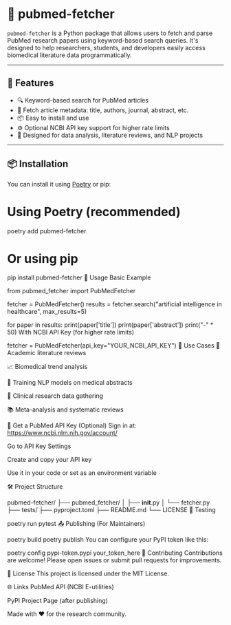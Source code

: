 # 🧠 pubmed-fetcher

`pubmed-fetcher` is a Python package that allows users to fetch and parse PubMed research papers using keyword-based search queries. It's designed to help researchers, students, and developers easily access biomedical literature data programmatically.

---

## 🚀 Features

- 🔍 Keyword-based search for PubMed articles  
- 📄 Fetch article metadata: title, authors, journal, abstract, etc.  
- 📦 Easy to install and use  
- ⚙️ Optional NCBI API key support for higher rate limits  
- 🧪 Designed for data analysis, literature reviews, and NLP projects  

---

## 📦 Installation

You can install it using [Poetry](https://python-poetry.org/) or pip:


# Using Poetry (recommended)
poetry add pubmed-fetcher

# Or using pip
pip install pubmed-fetcher
🔧 Usage
Basic Example

from pubmed_fetcher import PubMedFetcher

fetcher = PubMedFetcher()
results = fetcher.search("artificial intelligence in healthcare", max_results=5)

for paper in results:
    print(paper['title'])
    print(paper['abstract'])
    print("-" * 50)
With NCBI API Key (for higher rate limits)

fetcher = PubMedFetcher(api_key="YOUR_NCBI_API_KEY")
📌 Use Cases
🔬 Academic literature reviews

📈 Biomedical trend analysis

🤖 Training NLP models on medical abstracts

🏥 Clinical research data gathering

📚 Meta-analysis and systematic reviews

🔐 Get a PubMed API Key (Optional)
Sign in at: https://www.ncbi.nlm.nih.gov/account/

Go to API Key Settings

Create and copy your API key

Use it in your code or set as an environment variable

🛠️ Project Structure

pubmed-fetcher/
├── pubmed_fetcher/
│   ├── __init__.py
│   └── fetcher.py
├── tests/
├── pyproject.toml
├── README.md
└── LICENSE
🧪 Testing

poetry run pytest
📤 Publishing (For Maintainers)

poetry build
poetry publish
You can configure your PyPI token like this:


poetry config pypi-token.pypi your_token_here
🤝 Contributing
Contributions are welcome!
Please open issues or submit pull requests for improvements.

📄 License
This project is licensed under the MIT License.

🌐 Links
PubMed API (NCBI E-utilities)

PyPI Project Page (after publishing)

Made with ❤️ for the research community.
